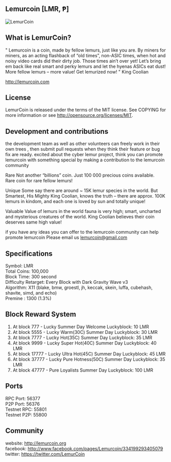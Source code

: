 ## Lemurcoin [LMR, Ᵽ]

![LemurCoin](https://ip.bitcointalk.org/?u=http%3A%2F%2Flemurcoin.org%2Fwp-content%2Fuploads%2F2014%2F08%2Flemurcoin.png&t=543&c=4Obb7iN2pZiqCQ)

## What is LemurCoin?

" Lemurcoin is a coin, made by fellow lemurs, just like you are.
By miners for miners, as an acting flashback of “old times”, non-ASIC times, when hot and noisy video cards did their dirty job.
Those times ain’t over yet! Let’s bring em back like real smart and perky lemurs and let the hyenas ASICs eat dust!
More fellow lemurs – more value! Get lemurized now! "
King Coolian

http://lemurcoin.com

## License

LemurCoin is released under the terms of the MIT license. See COPYING for more information or see http://opensource.org/licenses/MIT.

## Development and contributions

the development team as well as other volunteers can freely work in their own trees , then submit pull requests when they think their feature or bug fix are ready.
excited about the cyber lemur project, think you can promote lemurcoin with something special by making a contribution to the lemurcoin community

Rare
Not another “billions” coin.  Just 100 000 precious coins available.  
Rare coin for rare fellow lemurs!


Unique
Some say there are around ~ 15K  lemur species in the world.
 But Smartest, His Mighty King Coolian, knows the truth – there are approx.
100K lemurs in kindom, and each one is loved by sun and totally unique!


Valuable
Value of lemurs in the world fauna is very high;
smart, uncharted and mysterious creatures of the world.
King Coolian believes their coin deserves same high value!
 

if you have any ideas you can offer to the lemurcoin community can help promote lemurcoin Please email us lemurcoin@gmail.com

## Specifications

Symbol: LMR <br>
Total Coins: 100,000 <br>
Block Time: 300 second <br>
Difficulty Retarget: Every Block with Dark Gravity Wave v3 <br>
Algorithm: X11 (blake, bmw, groestl, jh, keccak, skein, luffa, cubehash, shavite, simd, and echo) <br>
Premine : 1300 (1.3%) <br>

## Block Reward System

1. At block 777 - Lucky Summer Day Welcome Luckyblock: 10 LMR<br>
2. At block 5555 - Lucky Warm(30C) Summer Day Luckyblock: 30 LMR<br>
3. At block 7777 - Lucky Hot(35C) Summer Day Luckyblock: 35 LMR<br>
4. At block 9999 - Lucky Super Hot(40C) Summer Day Luckyblock: 40 LMR<br>
5. At block 17777 - Lucky Ultra Hot(45C) Summer Day Luckyblock: 45 LMR<br>
6. At block 37777 - Lucky Pure Hotness(50C) Summer Day Luckyblock: 35 LMR<br>
7. At block 47777 - Pure Loyalists Summer Day Luckyblock: 100 LMR<br>
## Ports

RPC Port: 56377 <br>
P2P Port: 56376 <br>
Testnet RPC: 55801 <br>
Testnet P2P: 55800 <br>

## Community

website: http://lemurcoin.org <br>
facebook: http://www.facebook.com/pages/Lemurcoin/334199293405079 <br>
twitter: https://twitter.com/LemurCoin <br>
